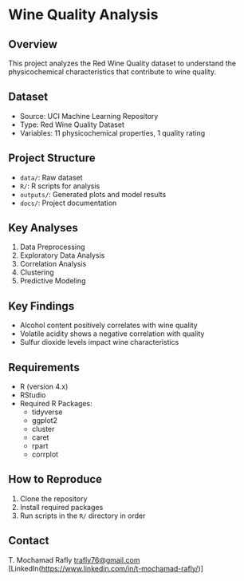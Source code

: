 # Wine Quality Analysis

## Overview
This project analyzes the Red Wine Quality dataset to understand the physicochemical characteristics that contribute to wine quality.

## Dataset
- Source: UCI Machine Learning Repository
- Type: Red Wine Quality Dataset
- Variables: 11 physicochemical properties, 1 quality rating

## Project Structure
- `data/`: Raw dataset
- `R/`: R scripts for analysis
- `outputs/`: Generated plots and model results
- `docs/`: Project documentation

## Key Analyses
1. Data Preprocessing
2. Exploratory Data Analysis
3. Correlation Analysis
4. Clustering
5. Predictive Modeling

## Key Findings
- Alcohol content positively correlates with wine quality
- Volatile acidity shows a negative correlation with quality
- Sulfur dioxide levels impact wine characteristics

## Requirements
- R (version 4.x)
- RStudio
- Required R Packages:
  - tidyverse
  - ggplot2
  - cluster
  - caret
  - rpart
  - corrplot

## How to Reproduce
1. Clone the repository
2. Install required packages
3. Run scripts in the `R/` directory in order

## Contact
T. Mochamad Rafly
trafly76@gmail.com
[LinkedIn(https://www.linkedin.com/in/t-mochamad-rafly/)]
